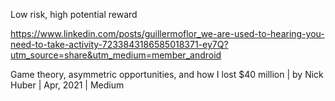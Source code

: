 Low risk, high potential reward

https://www.linkedin.com/posts/guillermoflor_we-are-used-to-hearing-you-need-to-take-activity-7233843186585018371-ey7Q?utm_source=share&utm_medium=member_android

Game theory, asymmetric opportunities, and how I lost $40 million | by Nick Huber | Apr, 2021 | Medium

